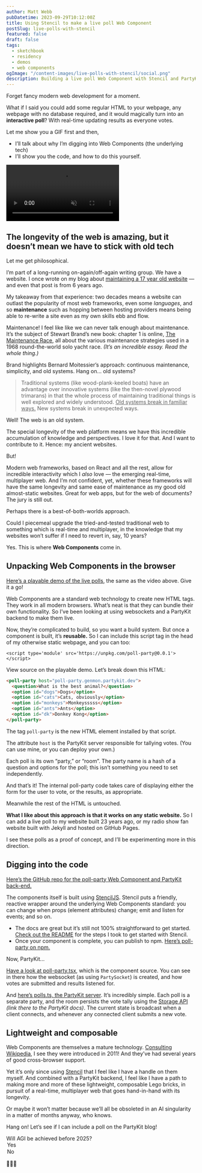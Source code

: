 ```yaml
---
author: Matt Webb
pubDatetime: 2023-09-29T10:12:00Z
title: Using Stencil to make a live poll Web Component
postSlug: live-polls-with-stencil
featured: false
draft: false
tags:
  - sketchbook
  - residency
  - demos
  - web components
ogImage: "/content-images/live-polls-with-stencil/social.png"
description: Building a live poll Web Component with Stencil and PartyKit, plus a meditation on the art of maintenance.
---
```


Forget fancy modern web development for a moment.

What if I said you could add some regular HTML to your webpage, any webpage with no database required, and it would magically turn into an **interactive poll**? With real-time updating results as everyone votes.

Let me show you a GIF first and then,

- I’ll talk about why I’m digging into Web Components (the underlying tech)
- I’ll show you the code, and how to do this yourself.

<video autoplay muted loop src="/content-images/live-polls-with-stencil/poll-party.mp4"></video>

## The longevity of the web is amazing, but it doesn’t mean we have to stick with old tech

Let me get philosophical.

I’m part of a long-running on-again/off-again writing group. We have a website. I once wrote on my blog about [maintaining a 17 year old website](https://interconnected.org/home/2017/08/17/upsideclown) — and even that post is from 6 years ago.

My takeaway from that experience: two decades means a website can outlast the popularity of most web frameworks, even some _languages_, and so **maintenance** such as hopping between hosting providers means being able to re-write a site even as my own skills ebb and flow.

Maintenance! I feel like like we can never talk enough about maintenance. It’s the subject of Stewart Brand’s new book: chapter 1 is online, [The Maintenance Race](https://worksinprogress.co/issue/the-maintenance-race), all about the various maintenance strategies used in a 1968 round-the-world solo yacht race. _(It’s an incredible essay. Read the whole thing.)_

Brand highlights Bernard Moitessier’s approach: continuous maintenance, simplicity, and old systems. Hang on... old systems?

> Traditional systems (like wood-plank-keeled boats) have an advantage over innovative systems (like the then-novel plywood trimarans) in that the whole process of maintaining traditional things is well explored and widely understood. <u>Old systems break in familiar ways.</u> New systems break in unexpected ways.

Well! The web is an old system.

The special longevity of the web platform means we have this incredible accumulation of knowledge and perspectives. I love it for that. And I want to contribute to it. Hence: my ancient websites.

But!

Modern web frameworks, based on React and all the rest, allow for incredible interactivity which I _also_ love — the emerging real-time, multiplayer web. And I’m not confident, yet, whether these frameworks will have the same longevity and same ease of maintenance as my good old almost-static websites. Great for web apps, but for the web of documents? The jury is still out.

Perhaps there is a best-of-both-worlds approach.

Could I piecemeal upgrade the tried-and-tested traditional web to something which is real-time and multiplayer, in the knowledge that my websites won’t suffer if I need to revert in, say, 10 years?

Yes. This is where **Web Components** come in.

## Unpacking Web Components in the browser

[Here’s a playable demo of the live polls](https://partykit.github.io/sketch-polls/), the same as the video above. Give it a go!

Web Components are a standard web technology to create new HTML tags. They work in all modern browsers. What’s neat is that they can bundle their own functionality. So I’ve been looking at using websockets and a PartyKit backend to make them live.

Now, they’re complicated to build, so you want a build system. But once a component is built, it’s **reusable.** So I can include this script tag in the head of my otherwise static webpage, and you can too:

`<script type='module' src='https://unpkg.com/poll-party@0.0.1'></script>`

View source on the playable demo. Let’s break down this HTML:

```html
<poll-party host="poll-party.genmon.partykit.dev">
  <question>What is the best animal?</question>
  <option id="dogs">Dogs</option>
  <option id="cats">Cats, obviously</option>
  <option id="monkeys">Monkeysssss</option>
  <option id="ants">Ants</option>
  <option id="dk">Donkey Kong</option>
</poll-party>
```

The tag `poll-party` is the new HTML element installed by that script.

The attribute `host` is the PartyKit server responsible for tallying votes. (You can use mine, or you can deploy your own.)

Each poll is its own “party,” or “room”. The party name is a hash of a question and options for the poll; this isn’t something you need to set independently.

And that’s it! The internal poll-party code takes care of displaying either the form for the user to vote, or the results, as appropriate.

Meanwhile the rest of the HTML is untouched.

**What I like about this approach is that it works on any static website.** So I can add a live poll to my website built 23 years ago, or my radio show fan website built with Jekyll and hosted on GitHub Pages.

I see these polls as a proof of concept, and I’ll be experimenting more in this direction.

## Digging into the code

[Here’s the GitHub repo for the poll-party Web Component and PartyKit back-end.](https://github.com/partykit/sketch-polls)

The components itself is built using [StencilJS](https://stenciljs.com). Stencil puts a friendly, reactive wrapper around the underlying Web Components standard: you can change when props (element attributes) change; emit and listen for events; and so on.

- The docs are great but it’s still not 100% straightforward to get started. [Check out the README](https://github.com/partykit/sketch-polls#using-stenciljs) for the steps I took to get started with Stencil.
- Once your component is complete, you can publish to npm. [Here’s poll-party on npm.](https://www.npmjs.com/package/poll-party)

Now, PartyKit…

[Have a look at poll-party.tsx](https://github.com/partykit/sketch-polls/blob/main/src/components/poll-party/poll-party.tsx), which is the component source. You can see in there how the websocket (as using `PartySocket`) is created, and how votes are submitted and results listened for.

And [here’s polls.ts, the PartyKit server](https://github.com/partykit/sketch-polls/blob/main/partykit/polls.ts). It’s incredibly simple. Each poll is a separate party, and the room persists the vote tally using the [Storage API](https://docs.partykit.io/guides/persisting-state-into-storage/) _(link there to the PartyKit docs)_. The current state is broadcast when a client connects, and whenever any connected client submits a new vote.

## Lightweight and composable

Web Components are themselves a mature technology. [Consulting Wikipedia](https://en.wikipedia.org/wiki/Web_Components), I see they were introduced in 2011! And they’ve had several years of good cross-browser support.

Yet it’s only since using [Stencil](https://stenciljs.com) that I feel like I have a handle on them myself. And combined with a PartyKit backend, I feel like I have a path to making more and more of these lightweight, composable Lego bricks, in pursuit of a real-time, multiplayer web that goes hand-in-hand with its longevity.

Or maybe it won’t matter because we’ll all be obsoleted in an AI singularity in a matter of months anyway, who knows.

Hang on! Let’s see if I can include a poll on the PartyKit blog!

<script type='module' src='https://unpkg.com/poll-party@0.0.1'></script>
<poll-party host="poll-party.genmon.partykit.dev">
  <question>Will AGI be achieved before 2025?</question>
  <option id="yes">Yes</option>
  <option id="no">No</option>
</poll-party>

🤖🤖🤖
